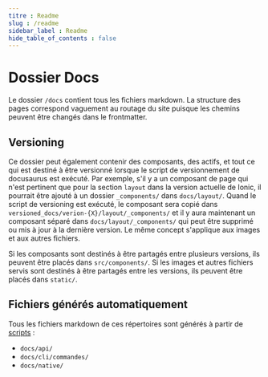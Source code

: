 ```yaml
---
titre : Readme
slug : /readme
sidebar_label : Readme
hide_table_of_contents : false
---
```

# Dossier Docs

Le dossier `/docs` contient tous les fichiers markdown. La structure des pages correspond vaguement au routage du site puisque les chemins peuvent être changés dans le frontmatter.

## Versioning

Ce dossier peut également contenir des composants, des actifs, et tout ce qui est destiné à être versionné lorsque le script de versionnement de docusaurus est exécuté. Par exemple, s'il y a un composant de page qui n'est pertinent que pour la section `layout` dans la version actuelle de Ionic, il pourrait être ajouté à un dossier `_components/` dans `docs/layout/`. Quand le script de versioning est exécuté, le composant sera copié dans `versioned_docs/verion-{X}/layout/_components/` et il y aura maintenant un composant séparé dans `docs/layout/_components/` qui peut être supprimé ou mis à jour à la dernière version. Le même concept s'applique aux images et aux autres fichiers.

Si les composants sont destinés à être partagés entre plusieurs versions, ils peuvent être placés dans `src/components/`. Si les images et autres fichiers servis sont destinés à être partagés entre les versions, ils peuvent être placés dans `static/`.

## Fichiers générés automatiquement

Tous les fichiers markdown de ces répertoires sont générés à partir de [scripts](/scripts) :

- `docs/api/`
- `docs/cli/commandes/`
- `docs/native/`
